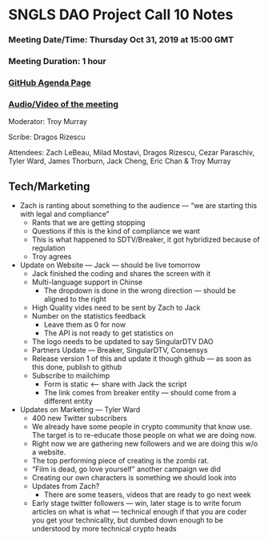 # SNGLS DAO Project Call 10 Notes

### Meeting Date/Time: Thursday Oct 31, 2019 at 15:00 GMT
### Meeting Duration: 1 hour
### [GitHub Agenda Page](https://github.com/SingularDTV/snglsdao-pm/issues/11)
### [Audio/Video of the meeting](https://x.breaker.io/?type=series&id=a2f603dc22a1be4fa8d4ef9ce455360bf3ab8ce772526e35fef79175fa1dfadf&season=1ce1e2eede2395de6351df4d9e6db8069a198e127a178d3ea684e4eafc2f4a4c&episode=81cbdfaf5b3f3694d4f4ed868f5c8f4f1ff74b4ba992c98181b172912a7483a6)
Moderator: Troy Murray

Scribe: Dragos Rizescu

Attendees: Zach LeBeau, Milad Mostavi, Dragos Rizescu, Cezar Paraschiv, Tyler Ward, James Thorburn, Jack Cheng, Eric Chan & Troy Murray

## Tech/Marketing

- Zach is ranting about something to the audience — “we are starting this with legal and compliance”
    - Rants that we are getting stopping
    - Questions if this is the kind of compliance we want
    - This is what happened to SDTV/Breaker, it got hybridized because of regulation
    - Troy agrees
- Update on Website — Jack  — should be live tomorrow
    - Jack finished the coding and shares the screen with it
    - Multi-language support in Chinse
        - The dropdown is done in the wrong direction — should be aligned to the right
    - High Quality vides need to be sent by Zach to Jack
    - Number on the statistics feedback
        - Leave them as 0 for now
        - The API is not ready to get statistics on
    - The logo needs to be updated to say SingularDTV DAO
    - Partners Update — Breaker, SingularDTV, Consensys
    - Release version 1 of this and update it though github — as soon as this done, publish to github
    - Subscribe to mailchimp
        - Form is static <— share with Jack the script
        - The link comes from breaker entity — should come from a different entity
- Updates on Marketing — Tyler Ward
    - 400 new Twitter subscribers
    - We already have some people in crypto community that know use. The target is to re-educate those people on what we are doing now.
    - Right now we are gathering new followers and we are doing this w/o a website.
    - The top performing piece of creating is the zombi rat.
    - “Film is dead, go love yourself” another campaign we did 
    - Creating our own characters is something we should look into
    - Updates from Zach?
        - There are some teasers, videos that are ready to go next week
    - Early stage twitter followers — win, later stage is to write forum articles on what is what — technical enough if that you are coder you get your technicality, but dumbed down enough to be understood by more technical crypto heads
